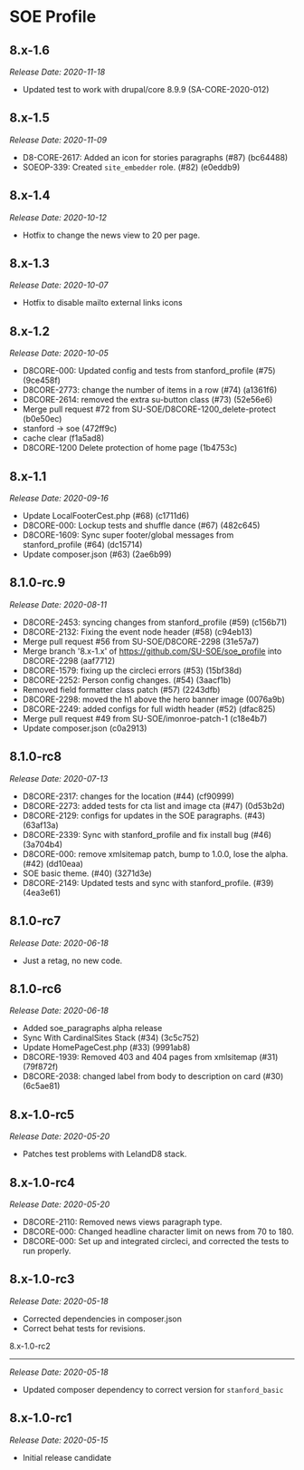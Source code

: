 # SOE Profile

8.x-1.6
--------------------------------------------------------------------------------
_Release Date: 2020-11-18_

- Updated test to work with drupal/core 8.9.9 (SA-CORE-2020-012)

8.x-1.5
--------------------------------------------------------------------------------
_Release Date: 2020-11-09_

- D8-CORE-2617: Added an icon for stories paragraphs (#87) (bc64488)
- SOEOP-339: Created `site_embedder` role. (#82) (e0eddb9)

8.x-1.4
--------------------------------------------------------------------------------
_Release Date: 2020-10-12_

- Hotfix to change the news view to 20 per page.

8.x-1.3
--------------------------------------------------------------------------------
_Release Date: 2020-10-07_

- Hotfix to disable mailto external links icons

8.x-1.2
--------------------------------------------------------------------------------
_Release Date: 2020-10-05_

- D8CORE-000: Updated config and tests from stanford_profile (#75) (9ce458f)
- D8CORE-2773: change the number of items in a row (#74) (a1361f6)
- D8CORE-2614: removed the extra su-button class (#73) (52e56e6)
- Merge pull request #72 from SU-SOE/D8CORE-1200_delete-protect (b0e50ec)
- stanford -> soe (472ff9c)
- cache clear (f1a5ad8)
- D8CORE-1200 Delete protection of home page (1b4753c)

8.x-1.1
--------------------------------------------------------------------------------
_Release Date: 2020-09-16_

- Update LocalFooterCest.php (#68) (c1711d6)
- D8CORE-000: Lockup tests and shuffle dance (#67) (482c645)
- D8CORE-1609: Sync super footer/global messages from stanford_profile (#64) (dc15714)
- Update composer.json (#63) (2ae6b99)

8.1.0-rc.9
--------------------------------------------------------------------------------
_Release Date: 2020-08-11_

- D8CORE-2453: syncing changes from stanford_profile (#59) (c156b71)
- D8CORE-2132: Fixing the event node header (#58) (c94eb13)
- Merge pull request #56 from SU-SOE/D8CORE-2298 (31e57a7)
- Merge branch '8.x-1.x' of https://github.com/SU-SOE/soe_profile into D8CORE-2298 (aaf7712)
- D8CORE-1579: fixing up the circleci errors (#53) (15bf38d)
- D8CORE-2252: Person config changes. (#54) (3aacf1b)
- Removed field formatter class patch (#57) (2243dfb)
- D8CORE-2298: moved the h1 above the hero banner image (0076a9b)
- D8CORE-2249: added configs for full width header (#52) (dfac825)
- Merge pull request #49 from SU-SOE/imonroe-patch-1 (c18e4b7)
- Update composer.json (c0a2913)

8.1.0-rc8
--------------------------------------------------------------------------------
_Release Date: 2020-07-13_

- D8CORE-2317: changes for the location (#44) (cf90999)
- D8CORE-2273: added tests for cta list and image cta (#47) (0d53b2d)
- D8CORE-2129: configs for updates in the SOE paragraphs. (#43) (63af13a)
- D8CORE-2339: Sync with stanford_profile and fix install bug (#46) (3a704b4)
- D8CORE-000: remove xmlsitemap patch, bump to 1.0.0, lose the alpha. (#42) (dd10eaa)
- SOE basic theme. (#40) (3271d3e)
- D8CORE-2149: Updated tests and sync with stanford_profile. (#39) (4ea3e61)

8.1.0-rc7
--------------------------------------------------------------------------------
_Release Date: 2020-06-18_
 - Just a retag, no new code.

8.1.0-rc6
--------------------------------------------------------------------------------
_Release Date: 2020-06-18_

- Added soe_paragraphs alpha release
- Sync With CardinalSites Stack (#34) (3c5c752)
- Update HomePageCest.php (#33) (9991ab8)
- D8CORE-1939: Removed 403 and 404 pages from xmlsitemap (#31) (79f872f)
- D8CORE-2038: changed label from body to description on card (#30) (6c5ae81)

8.x-1.0-rc5
--------------------------------------------------------------------------------
_Release Date: 2020-05-20_

- Patches test problems with LelandD8 stack.

8.x-1.0-rc4
--------------------------------------------------------------------------------
_Release Date: 2020-05-20_

- D8CORE-2110: Removed news views paragraph type.
- D8CORE-000: Changed headline character limit on news from 70 to 180.
- D8CORE-000: Set up and integrated circleci, and corrected the tests to run properly.

8.x-1.0-rc3
--------------------------------------------------------------------------------
_Release Date: 2020-05-18_

- Corrected dependencies in composer.json
- Correct behat tests for revisions.

8.x-1.0-rc2
________________________________________________________________________________
_Release Date: 2020-05-18_

- Updated composer dependency to correct version for `stanford_basic`

8.x-1.0-rc1
--------------------------------------------------------------------------------
_Release Date: 2020-05-15_

- Initial release candidate
